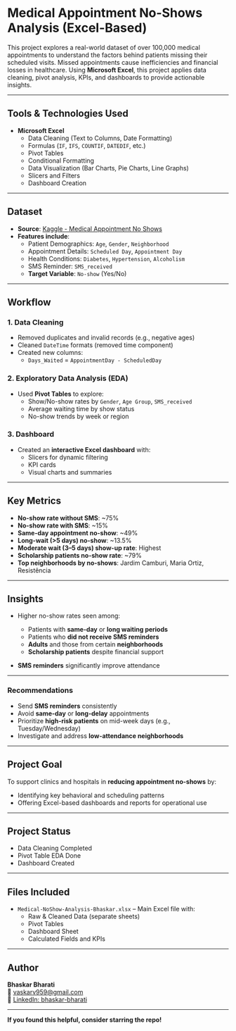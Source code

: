 # Medical Appointment No-Shows Analysis (Excel-Based)

This project explores a real-world dataset of over 100,000 medical appointments to understand the factors behind patients missing their scheduled visits. Missed appointments cause inefficiencies and financial losses in healthcare. Using **Microsoft Excel**, this project applies data cleaning, pivot analysis, KPIs, and dashboards to provide actionable insights.

---

## Tools & Technologies Used

- **Microsoft Excel**
  - Data Cleaning (Text to Columns, Date Formatting)
  - Formulas (`IF`, `IFS`, `COUNTIF`, `DATEDIF`, etc.)
  - Pivot Tables
  - Conditional Formatting
  - Data Visualization (Bar Charts, Pie Charts, Line Graphs)
  - Slicers and Filters
  - Dashboard Creation

---

## Dataset

- **Source**: [Kaggle - Medical Appointment No Shows](https://www.kaggle.com/datasets/joniarroba/noshowappointments)
- **Features include**:
  - Patient Demographics: `Age`, `Gender`, `Neighborhood`
  - Appointment Details: `Scheduled Day`, `Appointment Day`
  - Health Conditions: `Diabetes`, `Hypertension`, `Alcoholism`
  - SMS Reminder: `SMS_received`
  - **Target Variable**: `No-show` (Yes/No)

---

## Workflow

### 1. Data Cleaning
- Removed duplicates and invalid records (e.g., negative ages)
- Cleaned `DateTime` formats (removed time component)
- Created new columns:
  - `Days_Waited` = `AppointmentDay - ScheduledDay`

### 2. Exploratory Data Analysis (EDA)
- Used **Pivot Tables** to explore:
  - Show/No-show rates by `Gender`, `Age Group`, `SMS_received`
  - Average waiting time by show status
  - No-show trends by week or region

### 3. Dashboard
- Created an **interactive Excel dashboard** with:
  - Slicers for dynamic filtering
  - KPI cards
  - Visual charts and summaries

---

## Key Metrics

- **No-show rate without SMS**: ~75%
- **No-show rate with SMS**: ~15%
- **Same-day appointment no-show**: ~49%
- **Long-wait (>5 days) no-show**: ~13.5%
- **Moderate wait (3–5 days) show-up rate**: Highest
- **Scholarship patients no-show rate**: ~79%
- **Top neighborhoods by no-shows**: Jardim Camburi, Maria Ortiz, Resistência

---

## Insights

- Higher no-show rates seen among:
  - Patients with **same-day** or **long waiting periods**
  - Patients who **did not receive SMS reminders**
  - **Adults** and those from certain **neighborhoods**
  - **Scholarship patients** despite financial support

- **SMS reminders** significantly improve attendance

---

### Recommendations

- Send **SMS reminders** consistently  
- Avoid **same-day** or **long-delay** appointments  
- Prioritize **high-risk patients** on mid-week days (e.g., Tuesday/Wednesday)  
- Investigate and address **low-attendance neighborhoods**

---

## Project Goal

To support clinics and hospitals in **reducing appointment no-shows** by:
- Identifying key behavioral and scheduling patterns
- Offering Excel-based dashboards and reports for operational use

---

## Project Status

- Data Cleaning Completed  
- Pivot Table EDA Done  
- Dashboard Created  

---

## Files Included

- `Medical-NoShow-Analysis-Bhaskar.xlsx` – Main Excel file with:
  - Raw & Cleaned Data (separate sheets)
  - Pivot Tables
  - Dashboard Sheet
  - Calculated Fields and KPIs

---

##  Author

**Bhaskar Bharati**  
📧 [vaskarv959@gmail.com](mailto:vaskarv959@gmail.com)  
🔗 [LinkedIn: bhaskar-bharati](https://www.linkedin.com/in/bhaskar-bharati/)

---

 **If you found this helpful, consider starring the repo!**
